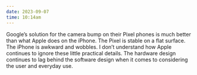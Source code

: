 ```yaml
---
date: 2023-09-07
time: 10:14am
---
```

Google’s solution for the camera bump on their Pixel phones is much better than what Apple does on the iPhone. The Pixel is stable on a flat surface. The iPhone is awkward and wobbles. I don’t understand how Apple continues to ignore these little practical details. The hardware design continues to lag behind the software design when it comes to considering the user and everyday use.
